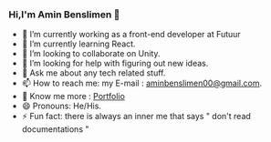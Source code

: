 ### Hi,I'm Amin Benslimen 👋

- 🔭 I’m currently working as a front-end developer at Futuur
- 🌱 I’m currently learning React.
- 👯 I’m looking to collaborate on Unity.
- 🤔 I’m looking for help with figuring out new ideas.
- 💬 Ask me about any tech related stuff.
- 📫 How to reach me: my E-mail : aminbenslimen00@gmail.com.
- 👀 Know me more : [Portfolio](https://aminbenslimen.com)
- 😄 Pronouns: He/His.
- ⚡ Fun fact: there is always an inner me that says " don't read documentations "
